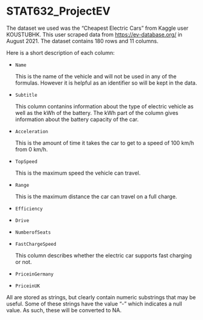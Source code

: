 # STAT632_ProjectEV

The dataset we used was the “Cheapest Electric Cars” from Kaggle user KOUSTUBHK. This user scraped data from https://ev-database.org/ in August 2021. The dataset contains 180 rows and 11 columns.

Here is a short description of each column:

* `Name`

    This is the name of the vehicle and will not be used in any of the formulas. However it is helpful as an identifier so will be kept in the data.

* `Subtitle`


    This column contanins information about the type of electric vehicle as well as the kWh of the battery. The kWh part of the column gives information about the battery capacity of the car.

* `Acceleration`

    This is the amount of time it takes the car to get to a speed of 100 km/h from 0 km/h.

* `TopSpeed`

    This is the maximum speed the vehicle can travel.

* `Range`

    This is the maximum distance the car can travel on a full charge.

* `Efficiency`

* `Drive`

* `NumberofSeats`  

* `FastChargeSpeed`

    This column describes whether the electric car supports fast charging or not.
   
* `PriceinGermany`

* `PriceinUK`

All are stored as strings, but clearly contain numeric substrings that may be useful. Some of these strings have the value “-” which indicates a null value. As such, these will be converted to NA.
